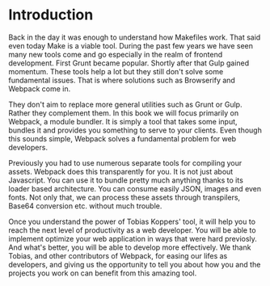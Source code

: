# Introduction

Back in the day it was enough to understand how Makefiles work. That said even today Make is a viable tool. During the past few years we have seen many new tools come and go especially in the realm of frontend development. First Grunt became popular. Shortly after that Gulp gained momentum. These tools help a lot but they still don't solve some fundamental issues. That is where solutions such as Browserify and Webpack come in.

They don't aim to replace more general utilities such as Grunt or Gulp. Rather they complement them. In this book we will focus primarily on Webpack, a module bundler. It is simply a tool that takes some input, bundles it and provides you something to serve to your clients. Even though this sounds simple, Webpack solves a fundamental problem for web developers.

Previously you had to use numerous separate tools for compiling your assets. Webpack does this transparently for you. It is not just about Javascript. You can use it to bundle pretty much anything thanks to its loader based architecture. You can consume easily JSON, images and even fonts. Not only that, we can process these assets through transpilers, Base64 conversion etc. without much trouble.

Once you understand the power of Tobias Koppers' tool, it will help you to reach the next level of productivity as a web developer. You will be able to implement optimize your web application in ways that were hard previosly. And what's better, you will be able to develop more effectively. We thank Tobias, and other contributors of Webpack, for easing our lifes as developers, and giving us the opportunity to tell you about how you and the projects you work on can benefit from this amazing tool.
